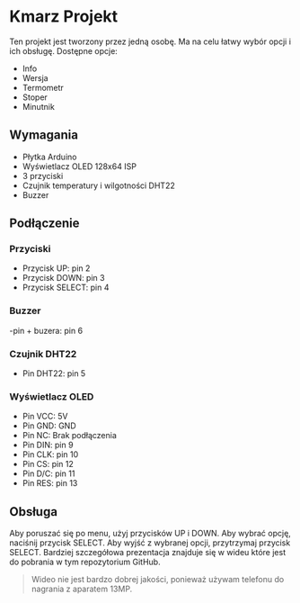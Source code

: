 # Kmarz Projekt

Ten projekt jest tworzony przez jedną osobę. Ma na celu łatwy wybór opcji i ich obsługę. Dostępne opcje:

- Info
- Wersja
- Termometr
- Stoper
- Minutnik

## Wymagania

- Płytka Arduino
- Wyświetlacz OLED 128x64 ISP
- 3 przyciski
- Czujnik temperatury i wilgotności DHT22
- Buzzer

## Podłączenie

### Przyciski

- Przycisk UP: pin 2
- Przycisk DOWN: pin 3
- Przycisk SELECT: pin 4

### Buzzer

-pin + buzera: pin 6

### Czujnik DHT22

- Pin DHT22: pin 5

### Wyświetlacz OLED

- Pin VCC: 5V
- Pin GND: GND
- Pin NC: Brak podłączenia
- Pin DIN: pin 9
- Pin CLK: pin 10
- Pin CS: pin 12
- Pin D/C: pin 11
- Pin RES: pin 13

## Obsługa

Aby poruszać się po menu, użyj przycisków UP i DOWN. Aby wybrać opcję, naciśnij przycisk SELECT. Aby wyjść z wybranej opcji, przytrzymaj przycisk SELECT. Bardziej szczegółowa prezentacja znajduje się w wideu które jest do pobrania w tym repozytorium GitHub.

> Wideo nie jest bardzo dobrej jakości, ponieważ używam telefonu do nagrania z aparatem 13MP.
